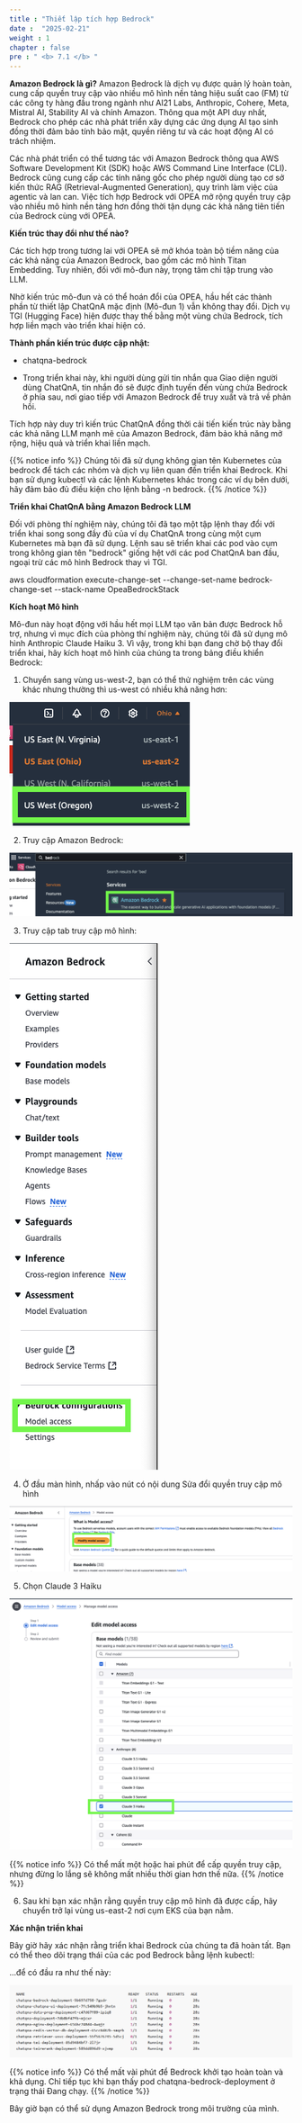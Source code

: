 ```yaml
---
title : "Thiết lập tích hợp Bedrock"
date :  "2025-02-21" 
weight : 1 
chapter : false
pre : " <b> 7.1 </b> "
---
```

**Amazon Bedrock là gì?**
Amazon Bedrock là dịch vụ được quản lý hoàn toàn, cung cấp quyền truy cập vào nhiều mô hình nền tảng hiệu suất cao (FM) từ các công ty hàng đầu trong ngành như AI21 Labs, Anthropic, Cohere, Meta, Mistral AI, Stability AI và chính Amazon. Thông qua một API duy nhất, Bedrock cho phép các nhà phát triển xây dựng các ứng dụng AI tạo sinh đồng thời đảm bảo tính bảo mật, quyền riêng tư và các hoạt động AI có trách nhiệm.

Các nhà phát triển có thể tương tác với Amazon Bedrock thông qua AWS Software Development Kit (SDK) hoặc AWS Command Line Interface (CLI). Bedrock cũng cung cấp các tính năng gốc cho phép người dùng tạo cơ sở kiến ​​thức RAG (Retrieval-Augmented Generation), quy trình làm việc của agentic và lan can. Việc tích hợp Bedrock với OPEA mở rộng quyền truy cập vào nhiều mô hình nền tảng hơn đồng thời tận dụng các khả năng tiên tiến của Bedrock cùng với OPEA.

**Kiến trúc thay đổi như thế nào?**

Các tích hợp trong tương lai với OPEA sẽ mở khóa toàn bộ tiềm năng của các khả năng của Amazon Bedrock, bao gồm các mô hình Titan Embedding. Tuy nhiên, đối với mô-đun này, trọng tâm chỉ tập trung vào LLM.

Nhờ kiến ​​trúc mô-đun và có thể hoán đổi của OPEA, hầu hết các thành phần từ thiết lập ChatQnA mặc định (Mô-đun 1) vẫn không thay đổi. Dịch vụ TGI (Hugging Face) hiện được thay thế bằng một vùng chứa Bedrock, tích hợp liền mạch vào triển khai hiện có.

**Thành phần kiến ​​trúc được cập nhật:**

+ chatqna-bedrock
- Trong triển khai này, khi người dùng gửi tin nhắn qua Giao diện người dùng ChatQnA, tin nhắn đó sẽ được định tuyến đến vùng chứa Bedrock ở phía sau, nơi giao tiếp với Amazon Bedrock để truy xuất và trả về phản hồi.

Tích hợp này duy trì kiến ​​trúc ChatQnA đồng thời cải tiến kiến ​​trúc này bằng các khả năng LLM mạnh mẽ của Amazon Bedrock, đảm bảo khả năng mở rộng, hiệu quả và triển khai liền mạch.

{{% notice info %}}
Chúng tôi đã sử dụng không gian tên Kubernetes của bedrock để tách các nhóm và dịch vụ liên quan đến triển khai Bedrock. Khi bạn sử dụng kubectl và các lệnh Kubernetes khác trong các ví dụ bên dưới, hãy đảm bảo đủ điều kiện cho lệnh bằng -n bedrock.
{{% /notice %}}

**Triển khai ChatQnA bằng Amazon Bedrock LLM**

Đối với phòng thí nghiệm này, chúng tôi đã tạo một tập lệnh thay đổi với triển khai song song đầy đủ của ví dụ ChatQnA trong cùng một cụm Kubernetes mà bạn đã sử dụng. Lệnh sau sẽ triển khai các pod vào cụm trong không gian tên "bedrock" giống hệt với các pod ChatQnA ban đầu, ngoại trừ các mô hình Bedrock thay vì TGI.

aws cloudformation execute-change-set --change-set-name bedrock-change-set --stack-name OpeaBedrockStack

**Kích hoạt Mô hình**

Mô-đun này hoạt động với hầu hết mọi LLM tạo văn bản được Bedrock hỗ trợ, nhưng vì mục đích của phòng thí nghiệm này, chúng tôi đã sử dụng mô hình Anthropic Claude Haiku 3. Vì vậy, trong khi bạn đang chờ bộ thay đổi triển khai, hãy kích hoạt mô hình của chúng ta trong bảng điều khiển Bedrock:

1. Chuyển sang vùng us-west-2, bạn có thể thử nghiệm trên các vùng khác nhưng thường thì us-west có nhiều khả năng hơn:

![VPC](/images/image116.png)

2. Truy cập Amazon Bedrock:

![VPC](/images/image117.png)

3. Truy cập tab truy cập mô hình:

![VPC](/images/image118.png)

4. Ở đầu màn hình, nhấp vào nút có nội dung Sửa đổi quyền truy cập mô hình

![VPC](/images/image119.png)

5. Chọn Claude 3 Haiku

![VPC](/images/image120.png)

{{% notice info %}}
Có thể mất một hoặc hai phút để cấp quyền truy cập, nhưng đừng lo lắng sẽ không mất nhiều thời gian hơn thế nữa.
{{% /notice %}}

6. Sau khi bạn xác nhận rằng quyền truy cập mô hình đã được cấp, hãy chuyển trở lại vùng us-east-2 nơi cụm EKS của bạn nằm.

**Xác nhận triển khai**

Bây giờ hãy xác nhận rằng triển khai Bedrock của chúng ta đã hoàn tất. Bạn có thể theo dõi trạng thái của các pod Bedrock bằng lệnh kubectl:

...để có đầu ra như thế này:

![VPC](/images/image121.png)

{{% notice info %}}
Có thể mất vài phút để Bedrock khởi tạo hoàn toàn và khả dụng. Chỉ tiếp tục khi bạn thấy pod chatqna-bedrock-deployment ở trạng thái Đang chạy.
{{% /notice %}}

Bây giờ bạn có thể sử dụng Amazon Bedrock trong môi trường của mình.